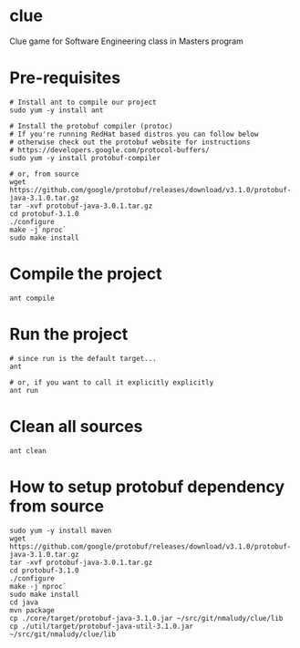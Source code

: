 # clue
Clue game for Software Engineering class in Masters program

# Pre-requisites

```
# Install ant to compile our project
sudo yum -y install ant

# Install the protobuf compiler (protoc)
# If you're running RedHat based distros you can follow below
# otherwise check out the protobuf website for instructions
# https://developers.google.com/protocol-buffers/
sudo yum -y install protobuf-compiler

# or, from source
wget https://github.com/google/protobuf/releases/download/v3.1.0/protobuf-java-3.1.0.tar.gz
tar -xvf protobuf-java-3.0.1.tar.gz
cd protobuf-3.1.0
./configure
make -j`nproc`
sudo make install

```

# Compile the project
```
ant compile
```


# Run the project
```
# since run is the default target...
ant

# or, if you want to call it explicitly explicitly
ant run

```


# Clean all sources
```
ant clean
```


# How to setup protobuf dependency from source

```
sudo yum -y install maven
wget https://github.com/google/protobuf/releases/download/v3.1.0/protobuf-java-3.1.0.tar.gz
tar -xvf protobuf-java-3.0.1.tar.gz
cd protobuf-3.1.0
./configure
make -j`nproc`
sudo make install
cd java
mvn package
cp ./core/target/protobuf-java-3.1.0.jar ~/src/git/nmaludy/clue/lib
cp ./util/target/protobuf-java-util-3.1.0.jar ~/src/git/nmaludy/clue/lib

```

